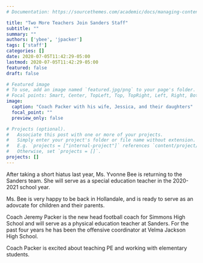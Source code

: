 ```yaml
---
# Documentation: https://sourcethemes.com/academic/docs/managing-content/

title: "Two More Teachers Join Sanders Staff"
subtitle: ""
summary: ""
authors: ['ybee', 'jpacker']
tags: ['staff']
categories: []
date: 2020-07-05T11:42:29-05:00
lastmod: 2020-07-05T11:42:29-05:00
featured: false
draft: false

# Featured image
# To use, add an image named `featured.jpg/png` to your page's folder.
# Focal points: Smart, Center, TopLeft, Top, TopRight, Left, Right, BottomLeft, Bottom, BottomRight.
image:
  caption: "Coach Packer with his wife, Jessica, and their daughters"
  focal_point: ""
  preview_only: false

# Projects (optional).
#   Associate this post with one or more of your projects.
#   Simply enter your project's folder or file name without extension.
#   E.g. `projects = ["internal-project"]` references `content/project/deep-learning/index.md`.
#   Otherwise, set `projects = []`.
projects: []
---
```


After taking a short hiatus last year, Ms. Yvonne Bee is returning to
the Sanders team. She will serve as a special education teacher
in the 2020-2021 school year.

Ms. Bee is very happy to be back in Hollandale, and is ready to serve
as an adovcate for children and their parents.

Coach Jeremy Packer is the new head football coach for Simmons High
School and will serve as a physical education teacher at Sanders. For
the past four years he has been the offensive coordinator at Velma
Jackson High School.

Coach Packer is excited about teaching PE and working with elementary students.
